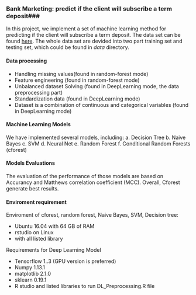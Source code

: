 ### Bank Marketing: predict if the client will subscribe a term deposit###

In this project, we implement a set of machine learning method for predicting if the client will subscribe a term deposit. The data set can be found [here](https://data.world/uci/bank-marketing). The whole data set are devided into two part training set and testing set, which could be found in *data* directory.

#### Data processing
- Handling missing values(found in random-forest mode)
- Feature engineering (found in random-forest mode)
- Unbalanced dataset Solving (found in DeepLearning mode, the data preprocessing part)
- Standardization data (found in DeepLearning mode)
- Dataset is a combination of continuous and categorical variables (found in DeepLearning mode)

#### Machine Learning Models
We have implemented several models, including:
a. Decision Tree
b. Naive Bayes
c. SVM
d. Neural Net
e. Random Forest
f. Conditional Random Forests (cforest)

#### Models Evaluations
The evaluation of the performance of those models are based on Accurancy and Matthews correlation coefficient (MCC).
Overall, Cforest generate best results.

#### Enviroment requirement
Enviroment of cforest, random forest, Naive Bayes, SVM, Decision tree:
- Ubuntu 16.04 with 64 GB of RAM
- rstudio on Linux
- with all listed library

Requirements for Deep Learning Model
- Tensorflow 1..3 (GPU version is preferred)
- Numpy 1.13.1
- matplotlib 2.1.0
- sklearn 0.19.1
- R studio and listed libraries to run DL_Preprocessing.R file